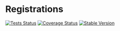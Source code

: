 Registrations
==============

[![Tests Status](https://github.com/NetCommons3/Registrations/actions/workflows/tests.yml/badge.svg?branch=master)](https://github.com/NetCommons3/Registrations/actions/workflows/tests.yml)
[![Coverage Status](https://coveralls.io/repos/NetCommons3/Registrations/badge.svg?branch=master)](https://coveralls.io/r/NetCommons3/Registrations?branch=master)
[![Stable Version](https://img.shields.io/packagist/v/netcommons/registrations.svg?label=stable)](https://packagist.org/packages/netcommons/registrations)
